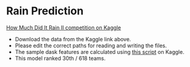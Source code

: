 # Rain Prediction
[How Much Did It Rain II competition on Kaggle](https://www.kaggle.com/c/how-much-did-it-rain-ii)

* Download the data from the Kaggle link above.
* Please edit the correct paths for reading and writing the files.
* The sample dask features are calculated using [this script](https://www.kaggle.com/wendykan/how-much-did-it-rain-ii/marshall-palmer-benchmark/code) on Kaggle.
* This model ranked 30th / 618 teams.

